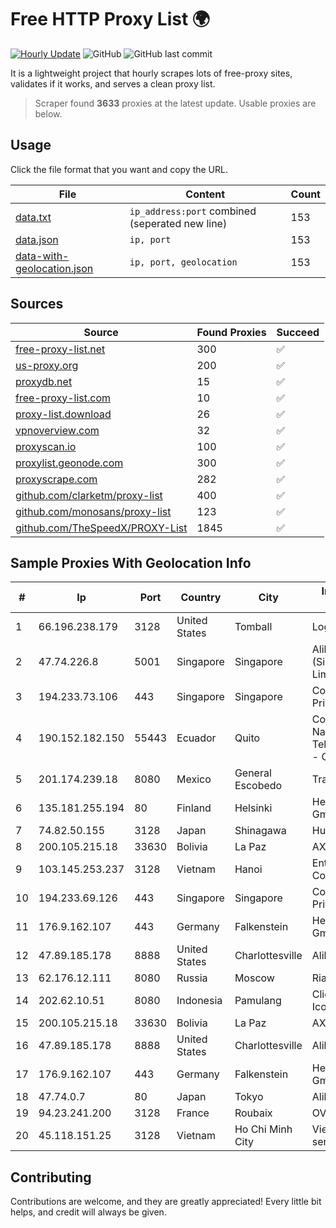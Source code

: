 
# Free HTTP Proxy List 🌍

[![Hourly Update](https://github.com/mertguvencli/http-proxy-list/actions/workflows/main.yml/badge.svg?branch=main)](https://github.com/mertguvencli/http-proxy-list/actions/workflows/main.yml)
![GitHub](https://img.shields.io/github/license/mertguvencli/http-proxy-list)
![GitHub last commit](https://img.shields.io/github/last-commit/mertguvencli/http-proxy-list)

It is a lightweight project that hourly scrapes lots of free-proxy sites, validates if it works, and serves a clean proxy list.


> Scraper found **3633** proxies at the latest update. Usable proxies are below.

## Usage

Click the file format that you want and copy the URL.


|File|Content|Count|
|----|-------|-----|
|[data.txt](https://raw.githubusercontent.com/mertguvencli/http-proxy-list/main/proxy-list/data.txt)|`ip_address:port` combined (seperated new line)|153|
|[data.json](https://raw.githubusercontent.com/mertguvencli/http-proxy-list/main/proxy-list/data.json)|`ip, port`|153|
|[data-with-geolocation.json](https://raw.githubusercontent.com/mertguvencli/http-proxy-list/main/proxy-list/data-with-geolocation.json)|`ip, port, geolocation`|153|

## Sources

|Source|Found Proxies|Succeed|
|------|-------------|-------|
|[free-proxy-list.net](https://free-proxy-list.net)|300|✅|
|[us-proxy.org](https://www.us-proxy.org)|200|✅|
|[proxydb.net](http://proxydb.net)|15|✅|
|[free-proxy-list.com](https://free-proxy-list.com/?page=&port=&type%5B%5D=http&type%5B%5D=https&up_time=0&search=Search)|10|✅|
|[proxy-list.download](https://www.proxy-list.download/HTTP)|26|✅|
|[vpnoverview.com](https://vpnoverview.com/privacy/anonymous-browsing/free-proxy-servers)|32|✅|
|[proxyscan.io](https://www.proxyscan.io)|100|✅|
|[proxylist.geonode.com](https://proxylist.geonode.com/api/proxy-list?limit=300&page=1&sort_by=lastChecked&sort_type=desc&protocols=http,https)|300|✅|
|[proxyscrape.com](https://api.proxyscrape.com/v2/?request=displayproxies&protocol=http&timeout=10000&country=all&ssl=all&anonymity=all)|282|✅|
|[github.com/clarketm/proxy-list](https://raw.githubusercontent.com/clarketm/proxy-list/master/proxy-list-raw.txt)|400|✅|
|[github.com/monosans/proxy-list](https://raw.githubusercontent.com/monosans/proxy-list/main/proxies/http.txt)|123|✅|
|[github.com/TheSpeedX/PROXY-List](https://raw.githubusercontent.com/TheSpeedX/PROXY-List/master/http.txt)|1845|✅|


## Sample Proxies With Geolocation Info

|#|Ip|Port|Country|City|Internet Service Provider|
|-|--|----|-------|----|-------------------------|
|1|66.196.238.179|3128|United States|Tomball|Logix|
|2|47.74.226.8|5001|Singapore|Singapore|Alibaba Cloud (Singapore) Private Limited|
|3|194.233.73.106|443|Singapore|Singapore|Contabo Asia Private Limited|
|4|190.152.182.150|55443|Ecuador|Quito|Corporacion Nacional De Telecomunicaciones - CNT EP|
|5|201.174.239.18|8080|Mexico|General Escobedo|Transtelco Inc|
|6|135.181.255.194|80|Finland|Helsinki|Hetzner Online GmbH|
|7|74.82.50.155|3128|Japan|Shinagawa|Hurricane Electric|
|8|200.105.215.18|33630|Bolivia|La Paz|AXS Bolivia S. A.|
|9|103.145.253.237|3128|Vietnam|Hanoi|Enterprise Sortware Company Limited|
|10|194.233.69.126|443|Singapore|Singapore|Contabo Asia Private Limited|
|11|176.9.162.107|443|Germany|Falkenstein|Hetzner Online GmbH|
|12|47.89.185.178|8888|United States|Charlottesville|Alibaba.com LLC|
|13|62.176.12.111|8080|Russia|Moscow|Rial Com JSC|
|14|202.62.10.51|8080|Indonesia|Pamulang|Client Jakarta Iconpln|
|15|200.105.215.18|33630|Bolivia|La Paz|AXS Bolivia S. A.|
|16|47.89.185.178|8888|United States|Charlottesville|Alibaba.com LLC|
|17|176.9.162.107|443|Germany|Falkenstein|Hetzner Online GmbH|
|18|47.74.0.7|80|Japan|Tokyo|Alibaba.com LLC|
|19|94.23.241.200|3128|France|Roubaix|OVH SAS|
|20|45.118.151.25|3128|Vietnam|Ho Chi Minh City|Viet Online trading service corporation|



## Contributing

Contributions are welcome, and they are greatly appreciated! Every
little bit helps, and credit will always be given.

